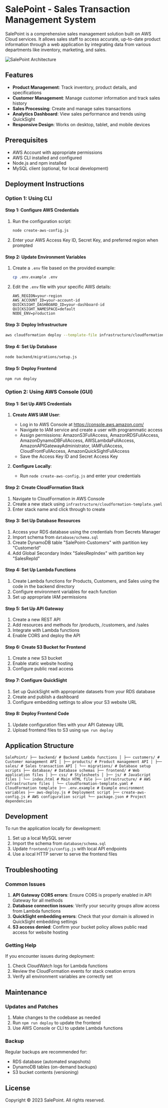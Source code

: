 # SalePoint - Sales Transaction Management System

SalePoint is a comprehensive sales management solution built on AWS Cloud services. It allows sales staff to access accurate, up-to-date product information through a web application by integrating data from various departments like inventory, marketing, and sales.

![SalePoint Architecture](./infrastructure/images/architecture-diagram.png)

## Features

- **Product Management**: Track inventory, product details, and specifications
- **Customer Management**: Manage customer information and track sales history
- **Sales Processing**: Create and manage sales transactions
- **Analytics Dashboard**: View sales performance and trends using QuickSight
- **Responsive Design**: Works on desktop, tablet, and mobile devices

## Prerequisites

- AWS Account with appropriate permissions
- AWS CLI installed and configured
- Node.js and npm installed
- MySQL client (optional, for local development)

## Deployment Instructions

### Option 1: Using CLI

#### Step 1: Configure AWS Credentials

1. Run the configuration script:
   ```bash
   node create-aws-config.js
   ```
2. Enter your AWS Access Key ID, Secret Key, and preferred region when prompted

#### Step 2: Update Environment Variables

1. Create a `.env` file based on the provided example:
   ```bash
   cp .env.example .env
   ```

2. Edit the `.env` file with your specific AWS details:
   ```
   AWS_REGION=your-region
   AWS_ACCOUNT_ID=your-account-id
   QUICKSIGHT_DASHBOARD_ID=your-dashboard-id
   QUICKSIGHT_NAMESPACE=default
   NODE_ENV=production
   ```

#### Step 3: Deploy Infrastructure

```bash
aws cloudformation deploy --template-file infrastructure/cloudformation-template.yaml --stack-name salepoint-stack --capabilities CAPABILITY_IAM
```

#### Step 4: Set Up Database

```bash
node backend/migrations/setup.js
```

#### Step 5: Deploy Frontend

```bash
npm run deploy
```

### Option 2: Using AWS Console (GUI)

#### Step 1: Set Up AWS Credentials

1. **Create AWS IAM User**:
   - Log in to AWS Console at https://console.aws.amazon.com/
   - Navigate to IAM service and create a user with programmatic access
   - Assign permissions: AmazonS3FullAccess, AmazonRDSFullAccess, AmazonDynamoDBFullAccess, AWSLambdaFullAccess, AmazonAPIGatewayAdministrator, IAMFullAccess, CloudFrontFullAccess, AmazonQuickSightFullAccess
   - Save the Access Key ID and Secret Access Key

2. **Configure Locally**:
   - Run `node create-aws-config.js` and enter your credentials

#### Step 2: Create CloudFormation Stack

1. Navigate to CloudFormation in AWS Console
2. Create a new stack using `infrastructure/cloudformation-template.yaml`
3. Enter stack name and click through to create

#### Step 3: Set Up Database Resources

1. Access your RDS database using the credentials from Secrets Manager
2. Import schema from `database/schema.sql`
3. Create DynamoDB table "SalePoint-Customers" with partition key "CustomerId"
4. Add Global Secondary Index "SalesRepIndex" with partition key "SalesRepId"

#### Step 4: Set Up Lambda Functions

1. Create Lambda functions for Products, Customers, and Sales using the code in the backend directory
2. Configure environment variables for each function
3. Set up appropriate IAM permissions

#### Step 5: Set Up API Gateway

1. Create a new REST API
2. Add resources and methods for /products, /customers, and /sales
3. Integrate with Lambda functions
4. Enable CORS and deploy the API

#### Step 6: Create S3 Bucket for Frontend

1. Create a new S3 bucket
2. Enable static website hosting
3. Configure public read access

#### Step 7: Configure QuickSight

1. Set up QuickSight with appropriate datasets from your RDS database
2. Create and publish a dashboard
3. Configure embedding settings to allow your S3 website URL

#### Step 8: Deploy Frontend Code

1. Update configuration files with your API Gateway URL
2. Upload frontend files to S3 using `npm run deploy`

## Application Structure

```
SalePoint/ ├── backend/ # Backend Lambda functions │ ├── customers/ # Customer management API │ ├── products/ # Product management API │ ├── sales/ # Sales transaction API │ └── migrations/ # Database setup scripts ├── database/ # Database schemas ├── frontend/ # Web application files │ ├── css/ # Stylesheets │ ├── js/ # JavaScript files │ └── index.html # Main HTML file ├── infrastructure/ # AWS infrastructure files │ └── cloudformation-template.yaml # CloudFormation template ├── .env.example # Example environment variables ├── aws-deploy.js # Deployment script ├── create-aws-config.js # AWS configuration script └── package.json # Project dependencies
```

## Development

To run the application locally for development:

1. Set up a local MySQL server
2. Import the schema from `database/schema.sql`
3. Update `frontend/js/config.js` with local API endpoints
4. Use a local HTTP server to serve the frontend files

## Troubleshooting

### Common Issues

1. **API Gateway CORS errors**: Ensure CORS is properly enabled in API Gateway for all methods
2. **Database connection issues**: Verify your security groups allow access from Lambda functions
3. **QuickSight embedding errors**: Check that your domain is allowed in QuickSight embedding settings
4. **S3 access denied**: Confirm your bucket policy allows public read access for website hosting

### Getting Help

If you encounter issues during deployment:
1. Check CloudWatch logs for Lambda functions
2. Review the CloudFormation events for stack creation errors
3. Verify all environment variables are correctly set

## Maintenance

### Updates and Patches

1. Make changes to the codebase as needed
2. Run `npm run deploy` to update the frontend
3. Use AWS Console or CLI to update Lambda functions

### Backup

Regular backups are recommended for:
- RDS database (automated snapshots)
- DynamoDB tables (on-demand backups)
- S3 bucket contents (versioning)

## License

Copyright © 2023 SalePoint. All rights reserved.